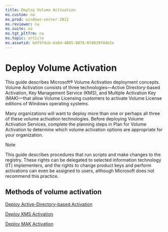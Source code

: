 ```yaml
---
title: Deploy Volume Activation
ms.custom: na
ms.prod: windows-server-2012
ms.reviewer: na
ms.suite: na
ms.tgt_pltfrm: na
ms.topic: article
ms.assetid: bdf5f4cb-da5d-4085-8876-07d039f4db2e
---
```

# Deploy Volume Activation
This guide describes Microsoft® Volume Activation deployment concepts. Volume Activation consists of three technologies—Active Directory-based Activation, Key Management Service (KMS), and Multiple Activation Key (MAK)—that allow Volume Licensing customers to activate Volume License editions of Windows operating systems.

Many organizations will want to deploy more than one or perhaps all three of these volume activation technologies. Before deploying Volume Activation Services, complete the planning steps in Plan for Volume Activation to determine which volume activation options are appropriate for your organization.

> [!NOTE]
> This guide describes procedures that run scripts and make changes to the registry. These rights can be delegated to selected information technology (IT) implementers, and the rights to change product keys and perform activations can even be assigned to users, although Microsoft does not recommend this practice.

## Methods of volume activation
[Deploy Active-Directory-based Activation](deploy-volume-activation/Deploy-Active-Directory-based-Activation.md)

[Deploy KMS Activation](deploy-volume-activation/Deploy-KMS-Activation.md)

[Deploy MAK Activation](deploy-volume-activation/Deploy-MAK-Activation.md)


